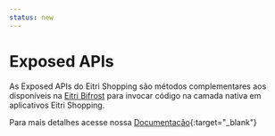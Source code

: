 ```yaml
---
status: new
---
```


# Exposed APIs

As Exposed APIs do Eitri Shopping são métodos complementares aos disponíveis na [Eitri Bifrost](../../eitri-bifrost) para invocar código na camada nativa em aplicativos Eitri Shopping.

Para mais detalhes acesse nossa [Documentação](https://cdn.83io.com.br/library/eitri-shopping-exposed-api-doc/doc/latest/index.html){:target="\_blank"}